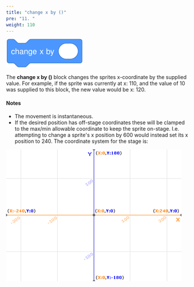 ```yaml
---
title: "change x by ()"
pre: "11. "
weight: 110
---
```


![change x by block](/images/change-x-by.svg)

The **change x by ()** block changes the sprites x-coordinate by the supplied value.  For example, if the sprite was currently at x: 110, and the value of 10 was supplied to this block, the new value would be x: 120.

#### Notes
* The movement is instantaneous. 
* If the desired position has off-stage coordinates these will be clamped to the max/min allowable coordinate to keep the sprite on-stage. I.e. attempting to change a sprite's x position by 600 would instead set its x position to 240. The coordinate system for the stage is: 

![Scratch Coordinate System](/images/xy-grid.gif)